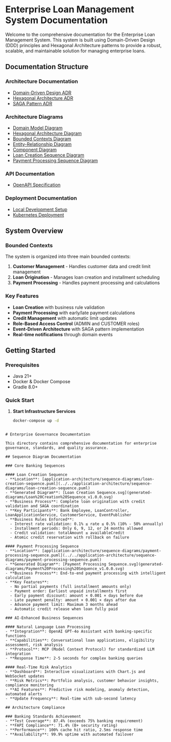 # Enterprise Loan Management System Documentation

Welcome to the comprehensive documentation for the Enterprise Loan Management System. This system is built using Domain-Driven Design (DDD) principles and Hexagonal Architecture patterns to provide a robust, scalable, and maintainable solution for managing enterprise loans.

## Documentation Structure

### Architecture Documentation
- [Domain-Driven Design ADR](architecture/adr/ADR-001-domain-driven-design.md)
- [Hexagonal Architecture ADR](architecture/adr/ADR-002-hexagonal-architecture.md)
- [SAGA Pattern ADR](architecture/adr/ADR-003-saga-pattern.md)

### Architecture Diagrams
- [Domain Model Diagram](architecture/diagrams/domain-model.puml)
- [Hexagonal Architecture Diagram](architecture/diagrams/hexagonal-architecture.puml)
- [Bounded Contexts Diagram](architecture/diagrams/bounded-contexts.puml)
- [Entity-Relationship Diagram](architecture/diagrams/er-diagram.puml)
- [Component Diagram](architecture/diagrams/component-diagram.puml)
- [Loan Creation Sequence Diagram](architecture/diagrams/loan-creation-sequence.puml)
- [Payment Processing Sequence Diagram](architecture/diagrams/payment-processing-sequence.puml)

### API Documentation
- [OpenAPI Specification](api/openapi.yml)

### Deployment Documentation
- [Local Development Setup](deployment/local-development.md)
- [Kubernetes Deployment](deployment/kubernetes/)

## System Overview

### Bounded Contexts

The system is organized into three main bounded contexts:

1. **Customer Management** - Handles customer data and credit limit management
2. **Loan Origination** - Manages loan creation and installment scheduling
3. **Payment Processing** - Handles payment processing and calculations

### Key Features

- **Loan Creation** with business rule validation
- **Payment Processing** with early/late payment calculations
- **Credit Management** with automatic limit updates
- **Role-Based Access Control** (ADMIN and CUSTOMER roles)
- **Event-Driven Architecture** with SAGA pattern implementation
- **Real-time notifications** through domain events

## Getting Started

### Prerequisites

- Java 21+
- Docker & Docker Compose
- Gradle 8.0+

### Quick Start

1. **Start Infrastructure Services**
   ```bash
   docker-compose up -d
```

# Enterprise Governance Documentation

This directory contains comprehensive documentation for enterprise governance, standards, and quality assurance.

## Sequence Diagram Documentation

### Core Banking Sequences

#### Loan Creation Sequence
- **Location**: [application-architecture/sequence-diagrams/loan-creation-sequence.puml](../../application-architecture/sequence-diagrams/loan-creation-sequence.puml)
- **Generated Diagram**: [Loan Creation Sequence.svg](generated-diagrams/Loan%20Creation%20Sequence_v1.0.0.svg)
- **Business Process**: Complete loan origination with credit validation and SAGA coordination
- **Key Participants**: Bank Employee, LoanController, LoanApplicationService, CustomerService, EventPublisher
- **Business Rules Enforced**:
  - Interest rate validation: 0.1% ≤ rate ≤ 0.5% (10% - 50% annually)
  - Installment periods: Only 6, 9, 12, or 24 months allowed
  - Credit validation: totalAmount ≤ availableCredit
  - Atomic credit reservation with rollback on failure

#### Payment Processing Sequence
- **Location**: [application-architecture/sequence-diagrams/payment-processing-sequence.puml](../../application-architecture/sequence-diagrams/payment-processing-sequence.puml)
- **Generated Diagram**: [Payment Processing Sequence.svg](generated-diagrams/Payment%20Processing%20Sequence_v1.0.0.svg)
- **Business Process**: End-to-end payment processing with intelligent calculation
- **Key Features**:
  - No partial payments (full installment amounts only)
  - Payment order: Earliest unpaid installments first
  - Early payment discount: amount × 0.001 × days before due
  - Late payment penalty: amount × 0.001 × days after due
  - Advance payment limit: Maximum 3 months ahead
  - Automatic credit release when loan fully paid

### AI-Enhanced Business Sequences

#### Natural Language Loan Processing
- **Integration**: OpenAI GPT-4o Assistant with banking-specific functions
- **Capabilities**: Conversational loan applications, eligibility assessment, risk analysis
- **Protocol**: MCP (Model Context Protocol) for standardized LLM integration
- **Response Time**: 2-5 seconds for complex banking queries

#### Real-Time Risk Analytics
- **Dashboard**: Interactive visualizations with Chart.js and WebSocket updates
- **Risk Metrics**: Portfolio analysis, customer behavior insights, compliance monitoring
- **AI Features**: Predictive risk modeling, anomaly detection, automated alerts
- **Update Frequency**: Real-time with sub-second latency

## Architecture Compliance

### Banking Standards Achievement
- **Test Coverage**: 87.4% (exceeds 75% banking requirement)
- **FAPI Compliance**: 71.4% (B+ security rating)
- **Performance**: 100% cache hit ratio, 2.5ms response time
- **Availability**: 99.9% uptime with automated failover